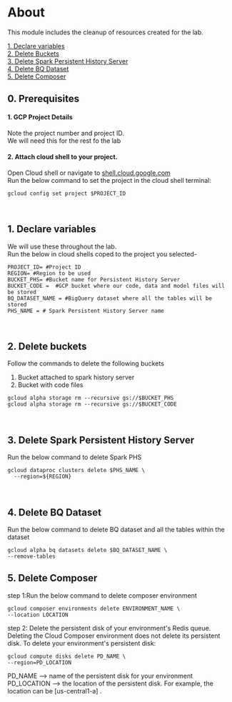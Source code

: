 # About

This module includes the cleanup of resources created for the lab.

[1. Declare variables](instructions/07-cleanup.md#1-declare-variables)<br>
[2. Delete Buckets](instructions/07-cleanup.md#2-delete-buckets)<br>
[3. Delete Spark Persistent History Server](instructions/07-cleanup.md#3-delete-spark-persistent-history-server)<br>
[4. Delete BQ Dataset](instructions/07-cleanup.md#4-delete-bq-dataset)<br>
[5. Delete Composer](instructions/07-cleanup.md#5-delete-composer)
                                   
## 0. Prerequisites 

#### 1. GCP Project Details
Note the project number and project ID. <br>
We will need this for the rest fo the lab


#### 2. Attach cloud shell to your project.
Open Cloud shell or navigate to [shell.cloud.google.com](https://shell.cloud.google.com) <br>
Run the below command to set the project in the cloud shell terminal:
```
gcloud config set project $PROJECT_ID

```

<br>

## 1. Declare variables 

We will use these throughout the lab. <br>
Run the below in cloud shells coped to the project you selected-

```
PROJECT_ID= #Project ID
REGION= #Region to be used
BUCKET_PHS= #Bucket name for Persistent History Server
BUCKET_CODE =  #GCP bucket where our code, data and model files will be stored
BQ_DATASET_NAME = #BigQuery dataset where all the tables will be stored
PHS_NAME = # Spark Persistent History Server name
```

<br>

## 2. Delete buckets

Follow the commands to delete the following buckets 
1. Bucket attached to spark history server
2. Bucket with code files

```
gcloud alpha storage rm --recursive gs://$BUCKET_PHS
gcloud alpha storage rm --recursive gs://$BUCKET_CODE
```

<br>

## 3. Delete Spark Persistent History Server

Run the below command to delete Spark PHS

```
gcloud dataproc clusters delete $PHS_NAME \
  --region=${REGION} 
```

<br>

## 4. Delete BQ Dataset

Run the below command to delete BQ dataset and all the tables within the dataset

```
gcloud alpha bq datasets delete $BQ_DATASET_NAME \
--remove-tables
```

## 5. Delete Composer


step 1:Run the below command to delete composer environment

```
gcloud composer environments delete ENVIRONMENT_NAME \
--location LOCATION
```
step 2: Delete the persistent disk of your environment's Redis queue. Deleting the Cloud Composer environment does not delete its persistent disk.
To delete your environment's persistent disk:

```
gcloud compute disks delete PD_NAME \
--region=PD_LOCATION
```

PD_NAME --> name of the persistent disk for your environment
PD_LOCATION --> the location of the persistent disk. For example, the location can be [us-central1-a] .

